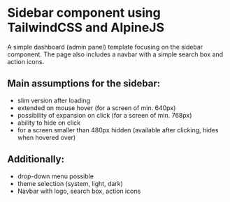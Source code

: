 # Sidebar component using TailwindCSS and AlpineJS

A simple dashboard (admin panel) template focusing on the sidebar component.
The page also includes a navbar with a simple search box and action icons.

## Main assumptions for the sidebar:
- slim version after loading
- extended on mouse hover (for a screen of min. 640px)
- possibility of expansion on click (for a screen of min. 768px)
- ability to hide on click
- for a screen smaller than 480px hidden (available after clicking, hides when hovered over)

## Additionally:
- drop-down menu possible
- theme selection (system, light, dark)
- Navbar with logo, search box, action icons
